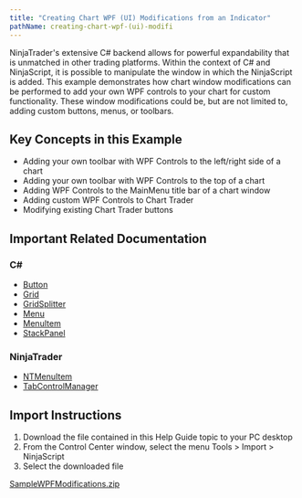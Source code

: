 ```yaml
---
title: "Creating Chart WPF (UI) Modifications from an Indicator"
pathName: creating-chart-wpf-(ui)-modifi
---
```


NinjaTrader's extensive C# backend allows for powerful expandability that is unmatched in other trading platforms. Within the context of C# and NinjaScript, it is possible to manipulate the window in which the NinjaScript is added. This example demonstrates how chart window modifications can be performed to add your own WPF controls to your chart for custom functionality. These window modifications could be, but are not limited to, adding custom buttons, menus, or toolbars.

## Key Concepts in this Example

- Adding your own toolbar with WPF Controls to the left/right side of a chart
- Adding your own toolbar with WPF Controls to the top of a chart
- Adding WPF Controls to the MainMenu title bar of a chart window
- Adding custom WPF Controls to Chart Trader
- Modifying existing Chart Trader buttons

## Important Related Documentation

### C\#

- [Button](https://docs.microsoft.com/en-us/dotnet/api/system.windows.controls.button?view=netframework-4.8)
- [Grid](https://docs.microsoft.com/en-us/dotnet/api/system.windows.controls.grid?view=netframework-4.8)
- [GridSplitter](https://docs.microsoft.com/en-us/dotnet/api/system.windows.controls.gridsplitter?view=netframework-4.8)
- [Menu](https://docs.microsoft.com/en-us/dotnet/api/system.windows.controls.menu?view=netframework-4.8)
- [MenuItem](https://docs.microsoft.com/en-us/dotnet/api/system.windows.controls.menuitem?view=netframework-4.8)
- [StackPanel](https://docs.microsoft.com/en-us/dotnet/api/system.windows.controls.stackpanel?view=netframework-4.8)

### NinjaTrader

- [NTMenuItem](ntmenuitem)
- [TabControlManager](tabcontrolmanager)

## Import Instructions

1. Download the file contained in this Help Guide topic to your PC desktop
2. From the Control Center window, select the menu Tools > Import > NinjaScript
3. Select the downloaded file

[SampleWPFModifications.zip](https://ninjatrader.com/support/helpGuides/nt8/samples/SampleWPFModifications.zip)

